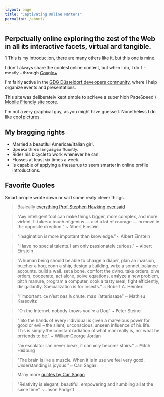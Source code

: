```yaml
---
layout: page
title: "Captivating Online Matters"
permalink: /about/
---
```


## Perpetually online exploring the zest of the Web in all its interactive facets, virtual and tangible.

[1](http://en.wikipedia.org/wiki/Rifleman%27s_Creed) This is my introduction, there are many others like it, but this one is mine.

I don't always share the coolest online content, but when I do, I do it - mostly - through [Google+](https://plus.google.com/+JohanBové)

I'm fairly active in the [GDG Düsseldorf developers community](https://plus.google.com/communities/113782579160655007812), where I help organize events and presentations.

This site was deliberately kept simple to achieve a super [high PageSpeed / Mobile Friendly site score](https://developers.google.com/speed/pagespeed/insights/?url=http%3A%2F%2Fblog.johanbove.info).

I'm not a very graphical guy, as you might have guessed. Nonetheless I do like [cool pictures](http://1drv.ms/1Oxc4iF).

## My bragging rights

- Married a beautiful American/Italian girl.
- Speaks three languages fluently.
- Rides his bicycle to work whenever he can.
- Flosses at least six times a week.
- Is capable of applying a thesaurus to seem smarter in online profile introductions.

## Favorite Quotes

Smart people wrote down or said some really clever things.

> Basically [everything Prof. Stephen Hawking ever said](http://www.brainyquote.com/quotes/authors/s/stephen_hawking.html)

> “Any intelligent fool can make things bigger, more complex, and more violent. It takes a touch of genius — and a lot of courage — to move in the opposite direction.”
~ Albert Einstein

> “Imagination is more important than knowledge.”
~ Albert Einstein

> "I have no special talents. I am only passionately curious."
~ Albert Einstein

> “A human being should be able to change a diaper, plan an invasion, butcher a hog, conn a ship, design a building, write a sonnet, balance accounts, build a wall, set a bone, comfort the dying, take orders, give orders, cooperate, act alone, solve equations, analyze a new problem, pitch manure, program a computer, cook a tasty meal, fight efficiently, die gallantly. Specialization is for insects.“
~ Robert A. Heinlein

> “l’important, ce n’est pas la chute, mais l’atterissage”
~ Mathieu Kassovitz

> “On the Internet, nobody knows you’re a Dog”
~ Peter Steiner

> "Into the hands of every individual is given a marvelous power for good or evil – the silent; unconscious, unseen influence of his life. This is simply the constant radiation of what man really is, not what he pretends to be.”
~ William George Jordan

> “an escalator can never break, it can only become stairs.”
~ Mitch Hedburg

> "The brain is like a muscle. When it is in use we feel very good. Understanding is joyous."
~ Carl Sagan

> Many more [quotes by Carl Sagan](http://www.brainyquote.com/quotes/authors/s/carl_sagan.html)

> "Relativity is elegant, beautiful, empowering and humbling all at the same time"
~ Jason Padgett
